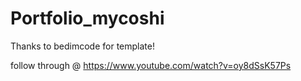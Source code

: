 # Portfolio_mycoshi

Thanks to bedimcode for template!

follow through @ https://www.youtube.com/watch?v=oy8dSsK57Ps
